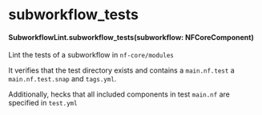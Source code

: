 # subworkflow_tests

#### SubworkflowLint.subworkflow_tests(subworkflow: NFCoreComponent)

Lint the tests of a subworkflow in `nf-core/modules`

It verifies that the test directory exists
and contains a `main.nf.test` a `main.nf.test.snap` and `tags.yml`.

Additionally, hecks that all included components in test `main.nf` are specified in `test.yml`
